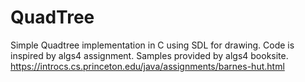 # QuadTree

Simple Quadtree implementation in C using SDL for drawing.
Code is inspired by algs4 assignment. Samples provided by algs4 booksite.
https://introcs.cs.princeton.edu/java/assignments/barnes-hut.html

